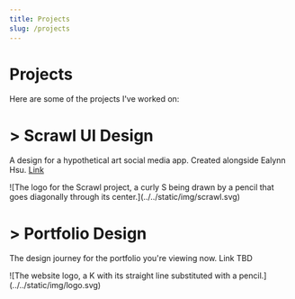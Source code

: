 ```yaml
---
title: Projects
slug: /projects
---
```


# Projects

Here are some of the projects I've worked on:
<table>
<tc>
<h1>> Scrawl UI Design</h1> 
<p>A design for a hypothetical art social media app. Created alongside Ealynn Hsu. <a href="./scrawl">Link</a></p>
![The logo for the Scrawl project, a curly S being drawn by a pencil that goes diagonally through its center.](../../static/img/scrawl.svg)
<img />
</tc>
<tc>
<h1>> Portfolio Design</h1> 
<p>The design journey for the portfolio you're viewing now. <a>Link TBD</a></p>
![The website logo, a K with its straight line substituted with a pencil.](../../static/img/logo.svg)
<img />
</tc>
</table>
<!-- Add more project descriptions -->
